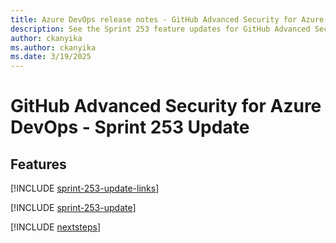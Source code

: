 ```yaml
---
title: Azure DevOps release notes - GitHub Advanced Security for Azure DevOps 253 Update
description: See the Sprint 253 feature updates for GitHub Advanced Security for Azure DevOps, including next steps.
author: ckanyika
ms.author: ckanyika
ms.date: 3/19/2025
---
```


# GitHub Advanced Security for Azure DevOps - Sprint 253 Update

## Features

[!INCLUDE [sprint-253-update-links](../includes/ghazdo/sprint-253-update-links.md)]

[!INCLUDE [sprint-253-update](../includes/ghazdo/sprint-253-update.md)]

[!INCLUDE [nextsteps](../includes/nextsteps.md)]

